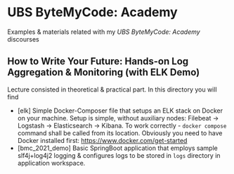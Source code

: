 # UBS ByteMyCode: Academy
Examples  &amp; materials related with my _UBS ByteMyCode: Academy_ discourses

## How to Write Your Future: Hands-on Log Aggregation & Monitoring (with ELK Demo)

Lecture consisted in theoretical & practical part. In this directory you will find
- [elk] Simple Docker-Composer file that setups an ELK stack on Docker on your machine. Setup is simple, without auxiliary nodes: Filebeat -> Logstash -> Elasticsearch -> Kibana. To work correctly - `docker compose` command shall be called from its location. Obviously you need to have Docker installed first: https://www.docker.com/get-started
- [bmc_2021_demo] Basic SpringBoot application that employs sample slf4j+log4j2 logging & configures logs to be stored in `logs` directory in application workspace.
